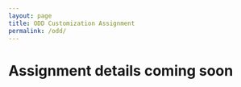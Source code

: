 ```yaml
---
layout: page
title: ODD Customization Assignment
permalink: /odd/
---
```



# Assignment details coming soon